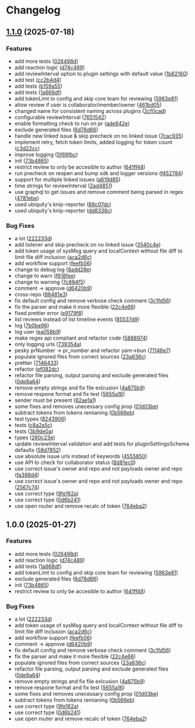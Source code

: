 # Changelog

## [1.1.0](https://github.com/ubiquity-os-marketplace/daemon-pull-review/compare/v1.0.0...v1.1.0) (2025-07-18)


### Features

* add more tests ([026498d](https://github.com/ubiquity-os-marketplace/daemon-pull-review/commit/026498de5e080f07d5ea13cbad5b9262a360df71))
* add reaction logic ([d74c489](https://github.com/ubiquity-os-marketplace/daemon-pull-review/commit/d74c489e1b2071b2012ffb1d0acc606bf97873ad))
* add reviewInterval option to plugin settings with default value ([1b82160](https://github.com/ubiquity-os-marketplace/daemon-pull-review/commit/1b8216028794a5dddefb6a88c902e51967e027ef))
* add test ([cc2b4d4](https://github.com/ubiquity-os-marketplace/daemon-pull-review/commit/cc2b4d4905ba5dd06fc37d8e46a950c62ebc0853))
* add tests ([b159a55](https://github.com/ubiquity-os-marketplace/daemon-pull-review/commit/b159a5559e4734fdf3eef2be5446449c02e38ca2))
* add tests ([1a668df](https://github.com/ubiquity-os-marketplace/daemon-pull-review/commit/1a668df2216dea4342e934b6d2a277f1815e79c2))
* add tokenLimt to config and skip core team for reviewing ([5963e81](https://github.com/ubiquity-os-marketplace/daemon-pull-review/commit/5963e8161c84f5afc762687e7e56a07d78c0e9b2))
* allow review if user is collaborator/member/owner ([461bd05](https://github.com/ubiquity-os-marketplace/daemon-pull-review/commit/461bd056675509b51c71a7dd05db24871ec3f81e))
* changed name for consistent naming across plugins ([2cf0cad](https://github.com/ubiquity-os-marketplace/daemon-pull-review/commit/2cf0caded970178c97af2e2c27ce303b64dc56c1))
* configurable reviewInterval ([7651542](https://github.com/ubiquity-os-marketplace/daemon-pull-review/commit/7651542405989acae9ec1c81214f96670f88435d))
* enable formatting check to run on pr ([ade842e](https://github.com/ubiquity-os-marketplace/daemon-pull-review/commit/ade842efbb082ceabf30330f29e933c6abf6c75e))
* exclude generated files ([6d78d66](https://github.com/ubiquity-os-marketplace/daemon-pull-review/commit/6d78d6624021b921c2928ea532dc9dbd0d58f9ae))
* handle new linked issue & skip precheck on no linked issue ([7cac935](https://github.com/ubiquity-os-marketplace/daemon-pull-review/commit/7cac9353f999e7eeac609e4ef5a3fd3d59b534db))
* implement retry, fetch token limits, added logging for token count ([c3d22cc](https://github.com/ubiquity-os-marketplace/daemon-pull-review/commit/c3d22cc181c1ad4783f07f8c669f391c71e1d383))
* improve logging ([5f69fbc](https://github.com/ubiquity-os-marketplace/daemon-pull-review/commit/5f69fbcf4792bf8196b227d1eca9498366dbf13d))
* init ([73b4865](https://github.com/ubiquity-os-marketplace/daemon-pull-review/commit/73b48651e42627bd81debf59aa6e1df6838d7b65))
* restrict review to only be accesible to author ([641ff48](https://github.com/ubiquity-os-marketplace/daemon-pull-review/commit/641ff488d67abef6d53510493385d3755fb3b48c))
* run precheck on reopen and bump sdk and logger versions ([f452784](https://github.com/ubiquity-os-marketplace/daemon-pull-review/commit/f4527845497c825c23262eedf210c587d924e77d))
* support for multiple linked issues ([a619d85](https://github.com/ubiquity-os-marketplace/daemon-pull-review/commit/a619d8510fbaac774942412e19b926d9faa4fdc2))
* time strings for reviewInterval ([2ad4851](https://github.com/ubiquity-os-marketplace/daemon-pull-review/commit/2ad4851823bcd3eb77658fda2fcfc3f328e33730))
* use graphql to get issues and remove comment being parsed in regex ([4781ebe](https://github.com/ubiquity-os-marketplace/daemon-pull-review/commit/4781ebe16a62f0f2777060100b6021e9aded3d68))
* used ubiquity's knip-reporter ([88c07dc](https://github.com/ubiquity-os-marketplace/daemon-pull-review/commit/88c07dc78e643b4eded07e8718ad7ca38657e7df))
* used ubiquity's knip-reporter ([dd8338c](https://github.com/ubiquity-os-marketplace/daemon-pull-review/commit/dd8338c917213349ec1ebb147f1f57635e70099a))


### Bug Fixes

* a lot ([222233d](https://github.com/ubiquity-os-marketplace/daemon-pull-review/commit/222233dd84eef27531df7c53f626647099501e93))
* add listener and skip precheck on no linked issue ([3540c4e](https://github.com/ubiquity-os-marketplace/daemon-pull-review/commit/3540c4e64147c40ed93a2aa576592d6161362474))
* add token usage of sysMsg query and localContext without file diff to limit file diff inclusion ([aca2d6c](https://github.com/ubiquity-os-marketplace/daemon-pull-review/commit/aca2d6c19f820a0f22a4a79a92e2f99385ad9029))
* add workflow support ([feefb56](https://github.com/ubiquity-os-marketplace/daemon-pull-review/commit/feefb564d3b0e25892da6d6fe8daf3ac6f4109e0))
* change to debug log ([8add28e](https://github.com/ubiquity-os-marketplace/daemon-pull-review/commit/8add28e3cafd2b8af652c0370df27f3377ea3983))
* change to warn ([f618fee](https://github.com/ubiquity-os-marketplace/daemon-pull-review/commit/f618feef5a3c4d0411dc31e56c6eae930779a192))
* change to warning ([7c884f5](https://github.com/ubiquity-os-marketplace/daemon-pull-review/commit/7c884f56f91540c33e5aa9690d472749d56efebe))
* comment -&gt; approve ([d6420b9](https://github.com/ubiquity-os-marketplace/daemon-pull-review/commit/d6420b9a5eeddf1ddb9790e9620917d2631d4c38))
* cross-repo ([86481e3](https://github.com/ubiquity-os-marketplace/daemon-pull-review/commit/86481e38679bbcfb49e4dc3df633a2cebbc80fdb))
* fix default config and remove verbose check comment ([3c1fd56](https://github.com/ubiquity-os-marketplace/daemon-pull-review/commit/3c1fd56e6b7bbe425f255b134c1a56292fa039e0))
* fix the parser and make it more flexible ([22c4e66](https://github.com/ubiquity-os-marketplace/daemon-pull-review/commit/22c4e6662bc845620b1c32b7261168ee23c7ae0f))
* fixed prettier error ([e9179f8](https://github.com/ubiquity-os-marketplace/daemon-pull-review/commit/e9179f8d39578e0646362807b6b3bd85bdfa2734))
* list reviews instead of list timeline events ([85537d9](https://github.com/ubiquity-os-marketplace/daemon-pull-review/commit/85537d90826be7f996d62f7d9a9c99902b5626f7))
* log ([7b0be96](https://github.com/ubiquity-os-marketplace/daemon-pull-review/commit/7b0be9611643ff2f49a48520d14f275dbbe9e586))
* log user ([ea058b9](https://github.com/ubiquity-os-marketplace/daemon-pull-review/commit/ea058b9f2b61576008dd9d2700433dc61351c9d7))
* make regex api compliant and refactor code ([5888974](https://github.com/ubiquity-os-marketplace/daemon-pull-review/commit/5888974487ab6842ce798c63873d563b6b95b5a4))
* only logging urls ([739354a](https://github.com/ubiquity-os-marketplace/daemon-pull-review/commit/739354a03659fbbb8b409540de38752bb55b32c3))
* pesky prNumber -&gt; pr_number and refactor yarn-&gt;bun ([71146e7](https://github.com/ubiquity-os-marketplace/daemon-pull-review/commit/71146e75bd4b340850d41c3fc997b6a198ba390d))
* populate ignored files from correct sources ([23a636c](https://github.com/ubiquity-os-marketplace/daemon-pull-review/commit/23a636cac506a50b855c09ec2635e872d265d194))
* prettier ([7146433](https://github.com/ubiquity-os-marketplace/daemon-pull-review/commit/7146433d9b9057292e24430dc05d1a943d383581))
* refactor ([ef082dc](https://github.com/ubiquity-os-marketplace/daemon-pull-review/commit/ef082dcf01994100606107e0dc8f681e053a5d85))
* refactor file parsing, output parsing and exclude generated files ([0de8a64](https://github.com/ubiquity-os-marketplace/daemon-pull-review/commit/0de8a648be912d734a4cf53207ef2ebd78932c83))
* remove empty strings and fix file exlcusion ([4a875b9](https://github.com/ubiquity-os-marketplace/daemon-pull-review/commit/4a875b9611db07d79137ec7c582a54021a6c73a4))
* remove respone format and fix test ([5655a16](https://github.com/ubiquity-os-marketplace/daemon-pull-review/commit/5655a168a1d5e59817cb2d555efcbf3bd9462ca6))
* sender must be present ([62ae1a1](https://github.com/ubiquity-os-marketplace/daemon-pull-review/commit/62ae1a156242e449f35b7d549760284969981a23))
* some fixes and removes unecessary config prop ([01d03be](https://github.com/ubiquity-os-marketplace/daemon-pull-review/commit/01d03beda469393bf74b1edb9b70f89a8ce5a2e1))
* subtract tokens from tokens remianing ([0b566eb](https://github.com/ubiquity-os-marketplace/daemon-pull-review/commit/0b566eb89f2f93186d60d2463dcae57b919fef6d))
* test types ([8243906](https://github.com/ubiquity-os-marketplace/daemon-pull-review/commit/82439069d4d45cc0f44841c7ca222f310ff899fe))
* tests ([c8a2a5c](https://github.com/ubiquity-os-marketplace/daemon-pull-review/commit/c8a2a5c6cd3604f913474fa9913934941ed61004))
* tests ([3b9de0a](https://github.com/ubiquity-os-marketplace/daemon-pull-review/commit/3b9de0a4e2b9939994171bed11824fa0cc1a95d6))
* types ([260c23e](https://github.com/ubiquity-os-marketplace/daemon-pull-review/commit/260c23e4168b42728b2b9bb642cf8be2c29efe19))
* update reviewInterval validation and add tests for pluginSettingsSchema defaults ([58d7852](https://github.com/ubiquity-os-marketplace/daemon-pull-review/commit/58d785226563f5f03ef45d43ab38550f2dabe5b9))
* use absolute issue urls instead of keywords ([4555850](https://github.com/ubiquity-os-marketplace/daemon-pull-review/commit/45558505d70a70dc8d3f9f0306f5eeda5583253d))
* use API to check for collaborator status ([8d81ec0](https://github.com/ubiquity-os-marketplace/daemon-pull-review/commit/8d81ec0922d872e2a278cadf313f5645630d3c91))
* use correct issue's owner and repo and not payloads owner and repo ([fa398d4](https://github.com/ubiquity-os-marketplace/daemon-pull-review/commit/fa398d41be58883ab795b0f3825e3ce6fabe909e))
* use correct issue's owner and repo and not payloads owner and repo ([2567c74](https://github.com/ubiquity-os-marketplace/daemon-pull-review/commit/2567c74bf5aa6b51f5cafde3fab617d06dfe4a05))
* use correct type ([9fe162a](https://github.com/ubiquity-os-marketplace/daemon-pull-review/commit/9fe162a78e1d174f15d9cdc7686b7a7b6461864a))
* use correct type ([0d6b241](https://github.com/ubiquity-os-marketplace/daemon-pull-review/commit/0d6b2415b9968b9858bf5ad7642a7f296a261938))
* use open router and remove recalc of token ([764eba2](https://github.com/ubiquity-os-marketplace/daemon-pull-review/commit/764eba2bdf7d4efff978fd2e5169f3d3650ad149))

## 1.0.0 (2025-01-27)

### Features

- add more tests ([026498d](https://github.com/ubiquity-os-marketplace/daemon-pull-review/commit/026498de5e080f07d5ea13cbad5b9262a360df71))
- add reaction logic ([d74c489](https://github.com/ubiquity-os-marketplace/daemon-pull-review/commit/d74c489e1b2071b2012ffb1d0acc606bf97873ad))
- add tests ([1a668df](https://github.com/ubiquity-os-marketplace/daemon-pull-review/commit/1a668df2216dea4342e934b6d2a277f1815e79c2))
- add tokenLimt to config and skip core team for reviewing ([5963e81](https://github.com/ubiquity-os-marketplace/daemon-pull-review/commit/5963e8161c84f5afc762687e7e56a07d78c0e9b2))
- exclude generated files ([6d78d66](https://github.com/ubiquity-os-marketplace/daemon-pull-review/commit/6d78d6624021b921c2928ea532dc9dbd0d58f9ae))
- init ([73b4865](https://github.com/ubiquity-os-marketplace/daemon-pull-review/commit/73b48651e42627bd81debf59aa6e1df6838d7b65))
- restrict review to only be accesible to author ([641ff48](https://github.com/ubiquity-os-marketplace/daemon-pull-review/commit/641ff488d67abef6d53510493385d3755fb3b48c))

### Bug Fixes

- a lot ([222233d](https://github.com/ubiquity-os-marketplace/daemon-pull-review/commit/222233dd84eef27531df7c53f626647099501e93))
- add token usage of sysMsg query and localContext without file diff to limit file diff inclusion ([aca2d6c](https://github.com/ubiquity-os-marketplace/daemon-pull-review/commit/aca2d6c19f820a0f22a4a79a92e2f99385ad9029))
- add workflow support ([feefb56](https://github.com/ubiquity-os-marketplace/daemon-pull-review/commit/feefb564d3b0e25892da6d6fe8daf3ac6f4109e0))
- comment -&gt; approve ([d6420b9](https://github.com/ubiquity-os-marketplace/daemon-pull-review/commit/d6420b9a5eeddf1ddb9790e9620917d2631d4c38))
- fix default config and remove verbose check comment ([3c1fd56](https://github.com/ubiquity-os-marketplace/daemon-pull-review/commit/3c1fd56e6b7bbe425f255b134c1a56292fa039e0))
- fix the parser and make it more flexible ([22c4e66](https://github.com/ubiquity-os-marketplace/daemon-pull-review/commit/22c4e6662bc845620b1c32b7261168ee23c7ae0f))
- populate ignored files from correct sources ([23a636c](https://github.com/ubiquity-os-marketplace/daemon-pull-review/commit/23a636cac506a50b855c09ec2635e872d265d194))
- refactor file parsing, output parsing and exclude generated files ([0de8a64](https://github.com/ubiquity-os-marketplace/daemon-pull-review/commit/0de8a648be912d734a4cf53207ef2ebd78932c83))
- remove empty strings and fix file exlcusion ([4a875b9](https://github.com/ubiquity-os-marketplace/daemon-pull-review/commit/4a875b9611db07d79137ec7c582a54021a6c73a4))
- remove respone format and fix test ([5655a16](https://github.com/ubiquity-os-marketplace/daemon-pull-review/commit/5655a168a1d5e59817cb2d555efcbf3bd9462ca6))
- some fixes and removes unecessary config prop ([01d03be](https://github.com/ubiquity-os-marketplace/daemon-pull-review/commit/01d03beda469393bf74b1edb9b70f89a8ce5a2e1))
- subtract tokens from tokens remianing ([0b566eb](https://github.com/ubiquity-os-marketplace/daemon-pull-review/commit/0b566eb89f2f93186d60d2463dcae57b919fef6d))
- use correct type ([9fe162a](https://github.com/ubiquity-os-marketplace/daemon-pull-review/commit/9fe162a78e1d174f15d9cdc7686b7a7b6461864a))
- use correct type ([0d6b241](https://github.com/ubiquity-os-marketplace/daemon-pull-review/commit/0d6b2415b9968b9858bf5ad7642a7f296a261938))
- use open router and remove recalc of token ([764eba2](https://github.com/ubiquity-os-marketplace/daemon-pull-review/commit/764eba2bdf7d4efff978fd2e5169f3d3650ad149))
